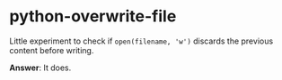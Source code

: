 # python-overwrite-file

Little experiment to check if `open(filename, 'w')` discards the previous content before writing.

**Answer**: It does.
